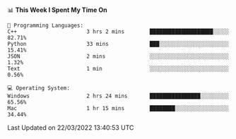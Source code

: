 
<!--START_SECTION:waka-->
📊 **This Week I Spent My Time On** 

```text
💬 Programming Languages: 
C++                      3 hrs 2 mins        ████████████████████░░░░░   82.71% 
Python                   33 mins             ███░░░░░░░░░░░░░░░░░░░░░░   15.41% 
JSON                     2 mins              ░░░░░░░░░░░░░░░░░░░░░░░░░   1.32% 
Text                     1 min               ░░░░░░░░░░░░░░░░░░░░░░░░░   0.56%

💻 Operating System: 
Windows                  2 hrs 24 mins       ████████████████░░░░░░░░░   65.56% 
Mac                      1 hr 15 mins        ████████░░░░░░░░░░░░░░░░░   34.44%

```


 Last Updated on 22/03/2022 13:40:53 UTC
<!--END_SECTION:waka-->
